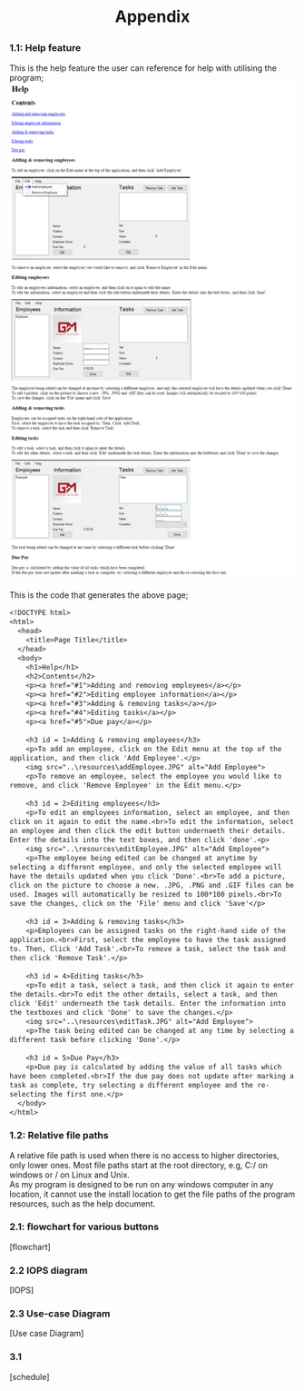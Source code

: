 # <p align="center">Appendix</p>

### 1.1: Help feature
This is the help feature the user can reference for help with utilising the program;
<img src="help.PNG">

This is the code that generates the above page;

    <!DOCTYPE html>
    <html>
      <head>
        <title>Page Title</title>
      </head>
      <body>
        <h1>Help</h1>
        <h2>Contents</h2>
        <p><a href="#1">Adding and removing employees</a></p>
        <p><a href="#2">Editing employee information</a></p>
        <p><a href="#3">Adding & removing tasks</a></p>
        <p><a href="#4">Editing tasks</a></p>
        <p><a href="#5">Due pay</a></p>

        <h3 id = 1>Adding & removing employees</h3>
        <p>To add an employee, click on the Edit menu at the top of the application, and then click 'Add Employee'.</p>
        <img src="..\resources\addEmployee.JPG" alt="Add Employee">
        <p>To remove an employee, select the employee you would like to remove, and click 'Remove Employee' in the Edit menu.</p>

        <h3 id = 2>Editing employees</h3>
        <p>To edit an employees information, select an employee, and then click on it again to edit the name.<br>To edit the information, select an employee and then click the edit button undernaeth their details. Enter the details into the text boxes, and then click 'done'.<p>
        <img src="..\resources\editEmployee.JPG" alt="Add Employee">
        <p>The employee being edited can be changed at anytime by selecting a different employee, and only the selected employee will have the details updated when you click 'Done'.<br>To add a picture, click on the picture to choose a new. .JPG, .PNG and .GIF files can be used. Images will automatically be resized to 100*100 pixels.<br>To save the changes, click on the 'File' menu and click 'Save'</p>

        <h3 id = 3>Adding & removing tasks</h3>
        <p>Employees can be assigned tasks on the right-hand side of the application.<br>First, select the employee to have the task assigned to. Then, Click 'Add Task'.<br>To remove a task, select the task and then click 'Remove Task'.</p>

        <h3 id = 4>Editing tasks</h3>
        <p>To edit a task, select a task, and then click it again to enter the details.<br>To edit the other details, select a task, and then click 'Edit' underneath the task details. Enter the information into the textboxes and click 'Done' to save the changes.</p>
        <img src="..\resources\editTask.JPG" alt="Add Employee">
        <p>The task being edited can be changed at any time by selecting a different task before clicking 'Done'.</p>

        <h3 id = 5>Due Pay</h3>
        <p>Due pay is calculated by adding the value of all tasks which have been completed.<br>If the due pay does not update after marking a task as complete, try selecting a different employee and the re-selecting the first one.</p>
      </body>
    </html>


### 1.2: Relative file paths
A relative file path is used when there is no access to higher directories, only lower ones. Most file paths start at the root directory, e.g, C:/ on windows or / on Linux and Unix.  
As my program is designed to be run on any windows computer in any location, it cannot use the install location to get the file paths of the program resources, such as the help document.

### 2.1: flowchart for various buttons
[flowchart]

### 2.2 IOPS diagram
[IOPS]

### 2.3 Use-case Diagram
[Use case Diagram]

### 3.1
[schedule]
